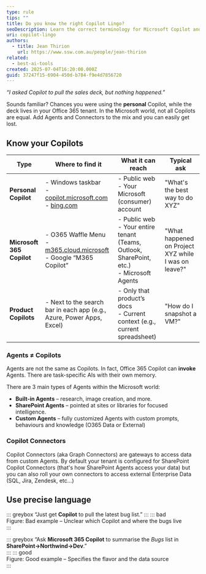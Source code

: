 ```yaml
---
type: rule
tips: ""
title: Do you know the right Copilot Lingo?
seoDescription: Learn the correct terminology for Microsoft Copilot and its agents so your team chooses the right AI for every task and communicates without confusion.
uri: copilot-lingo
authors:
  - title: Jean Thirion
    url: https://www.ssw.com.au/people/jean-thirion
related:
  - best-ai-tools
created: 2025-07-04T16:20:00.000Z
guid: 37247f15-6904-450d-b784-f9e4d7856720
---
```


*“I asked Copilot to pull the sales deck, but nothing happened.”*  

Sounds familiar? Chances you were using the **personal** Copilot, while the deck lives in your Office 365 tenant. In the Microsoft world, not all Copilots are equal. Add Agents and Connectors to the mix and you can easily get lost.

<!--endintro-->

## Know your Copilots

| **Type**               | **Where to find it** | **What it can reach** | **Typical ask** |
|------------------------|----------------------|------------------------|------------------|
| **Personal Copilot**   | - Windows taskbar  <br> - [copilot.microsoft.com](https://copilot.microsoft.com)  <br> - [bing.com](https://bing.com) | - Public web  <br> - Your Microsoft (consumer) account | "What's the best way to do XYZ" |
| **Microsoft 365 Copilot** | - O365 Waffle Menu  <br> - [m365.cloud.microsoft](https://m365.cloud.microsoft)  <br> - Google “M365 Copilot” | - Public web  <br> - Your entire tenant (Teams, Outlook, SharePoint, etc.)  <br> - Microsoft Agents | "What happened on Project XYZ while I was on leave?" |
| **Product Copilots**   | - Next to the search bar in each app (e.g., Azure, Power Apps, Excel) | - Only that product’s docs  <br> - Current context (e.g., current spreadsheet) | "How do I snapshot a VM?" |

### Agents ≠ Copilots

Agents are not the same as Copilots. In fact, Office 365 Copilot can **invoke** Agents. There are task-specific AIs with their own memory.

There are 3 main types of Agents within the Microsoft world:

* **Built-in Agents** – research, image creation, and more.  
* **SharePoint Agents** – pointed at sites or libraries for focused intelligence.  
* **Custom Agents** – fully customized Agents with custom prompts, behaviours and knowledge (O365 Data or External)

### Copilot Connectors

Copilot Connectors (aka Graph Connectors) are gateways to access data from custom Agents. By default your tenant is configured for SharePoint Copilot Connectors (that's how SharePoint Agents access your data) but you can also roll your own connectors to access external Enterprise Data (SQL, Jira, Zendesk, etc...)


## Use precise language

::: greybox
“Just get **Copilot** to pull the latest bug list.”
:::
::: bad  
Figure: Bad example – Unclear which Copilot and where the bugs live  
:::

::: greybox
“Ask **Microsoft 365 Copilot** to summarise the *Bugs* list in **SharePoint→Northwind→Dev**.”  
:::
::: good  
Figure: Good example – Specifies the flavor and the data source  
:::
